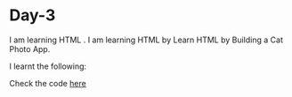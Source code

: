 # Day-3
I am  learning HTML . I am learning HTML by Learn HTML by Building a Cat Photo App.

I learnt the following:



Check the code [here](./fullcode.html)
